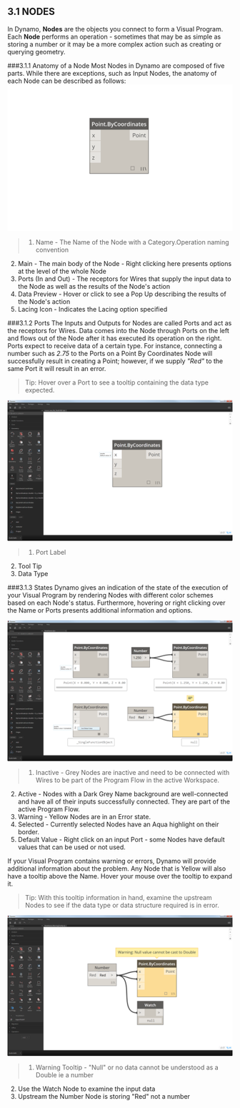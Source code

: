 ## 3.1 NODES

In Dynamo, **Nodes** are the objects you connect to form a Visual Program. Each **Node** performs an operation - sometimes that may be as simple as storing a number or it may be a more complex action such as creating or querying geometry.

###3.1.1 Anatomy of a Node
Most Nodes in Dynamo are composed of five parts. While there are exceptions, such as Input Nodes, the anatomy of each Node can be described as follows:
![NEEDS UPDATE-callouts - Node Breakdown Point by Coordinates](images/3-1/00-AnatomyOfANode.png)
>1. Name - The Name of the Node with a Category.Operation naming convention
2. Main - The main body of the Node - Right clicking here presents options at the level of the whole Node
3. Ports (In and Out) - The receptors for Wires that supply the input data to the Node as well as the results of the Node's action
4. Data Preview - Hover or click to see a Pop Up describing the results of the Node's action
5. Lacing Icon - Indicates the Lacing option specified

###3.1.2 Ports
The Inputs and Outputs for Nodes are called Ports and act as the receptors for Wires. Data comes into the Node through Ports on the left and flows out of the Node after it has executed its operation on the right. Ports expect to receive data of a certain type. For instance, connecting a number such as *2.75* to the Ports on a Point By Coordinates Node will successfully result in creating a Point; however, if we supply *"Red"* to the same Port it will result in an error.

> Tip: Hover over a Port to see a tooltip containing the data type expected.

![NEEDS UPDATE-callouts+kill background - Port Labels-Point by Coordinates](images/3-1/01-Ports.png)
>1. Port Label
2. Tool Tip
3. Data Type

###3.1.3 States
Dynamo gives an indication of the state of the execution of your Visual Program by rendering Nodes with different color schemes based on each Node's status. Furthermore, hovering or right clicking over the Name or Ports presents additional information and options.

![NEEDS UPDATE-callouts+kill background - States](images/3-1/02-States.png)

>1. Inactive - Grey Nodes are inactive and need to be connected with Wires to be part of the Program Flow in the active Workspace.
2. Active - Nodes with a Dark Grey Name background are well-connected and have all of their inputs successfully connected. They are part of the active Program Flow.
3. Warning - Yellow Nodes are in an Error state.
4. Selected - Currently selected Nodes have an Aqua highlight on their border.
5. Default Value - Right click on an input Port - some Nodes have default values that can be used or not used.

If your Visual Program contains warning or errors, Dynamo will provide additional information about the problem. Any Node that is Yellow will also have a tooltip above the Name. Hover your mouse over the tooltip to expand it.

> Tip: With this tooltip information in hand, examine the upstream Nodes to see if the data type or data structure required is in error.

![NEEDS UPDATE-callouts+kill background - Node Errors Tooltip](images/3-1/03-WarningTooltip.png)

> 1. Warning Tooltip - "Null" or no data cannot be understood as a Double ie a number
2. Use the Watch Node to examine the input data
3. Upstream the Number Node is storing "Red" not a number











